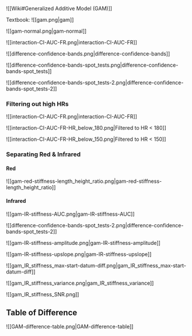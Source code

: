 
![[Wiki#Generalized Additive Model (GAM)]]

Textbook:
![[gam.png|gam]]

![[gam-normal.png|gam-normal]]

![[interaction-CI-AUC-FR.png|interaction-CI-AUC-FR]]

![[difference-confidence-bands.png|difference-confidence-bands]]

![[difference-confidence-bands-spot_tests.png|difference-confidence-bands-spot_tests]]

![[difference-confidence-bands-spot_tests-2.png|difference-confidence-bands-spot_tests-2]]


### Filtering out high HRs
![[interaction-CI-AUC-FR.png|interaction-CI-AUC-FR]]

![[interaction-CI-AUC-FR-HR_below_180.png|Filtered to HR < 180]]

![[interaction-CI-AUC-FR-HR_below_150.png|Filtered to HR < 150]]

### Separating Red & Infrared
#### Red

![[gam-red-stiffness-length_height_ratio.png|gam-red-stiffness-length_height_ratio]]

#### Infrared

![[gam-IR-stiffness-AUC.png|gam-IR-stiffness-AUC]]

![[difference-confidence-bands-spot_tests-2.png|difference-confidence-bands-spot_tests-2]]

![[gam-IR-stiffness-amplitude.png|gam-IR-stiffness-amplitude]]

![[gam-IR-stiffness-upslope.png|gam-IR-stiffness-upslope]]

![[gam_IR_stiffness_max-start-datum-diff.png|gam_IR_stiffness_max-start-datum-diff]]

![[gam_IR_stiffness_variance.png|gam_IR_stiffness_variance]]

![[gam_IR_stiffness_SNR.png]]

## Table of Difference

![[GAM-difference-table.png|GAM-difference-table]]
